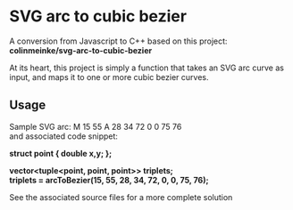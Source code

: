 # SVG arc to cubic bezier
A conversion from Javascript to C++ based on this project:
**colinmeinke/svg-arc-to-cubic-bezier**

At its heart, this project is simply a function that takes an SVG arc curve as input, and maps it to
one or more cubic bezier curves.
## Usage
Sample SVG arc: M 15 55 A 28 34 72 0 0 75 76 <br>
and associated code snippet:

**struct point 
{
 double x,y;
 };**

 **vector<tuple<point, point, point>> triplets;<br>
 triplets = arcToBezier(15, 55, 28, 34, 72, 0, 0, 75, 76);**

See the associated source files for a more complete solution
